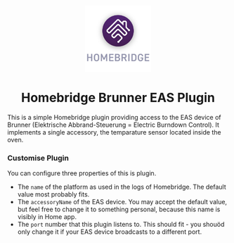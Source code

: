 <p align="center">

<img src="https://github.com/homebridge/branding/raw/latest/logos/homebridge-wordmark-logo-vertical.png" width="150">

</p>

<span align="center">

# Homebridge Brunner EAS Plugin

</span>

This is a simple Homebridge plugin providing access to the EAS device of Brunner (Elektrische Abbrand-Steuerung = Electric Burndown Control). It implements a single accessory, the temparature sensor located inside the oven.


### Customise Plugin

You can configure three properties of this is plugin.
+ The `name` of the platform as used in the logs of Homebridge. The default value most probably fits.
+ The `accessoryName` of the EAS device. You may accept the default value, but feel free to change it to something personal, because this name is visibly in Home app.
+ The `port` number that this plugin listens to. This should fit - you shouöd only change it if your EAS device broadcasts to a different port.